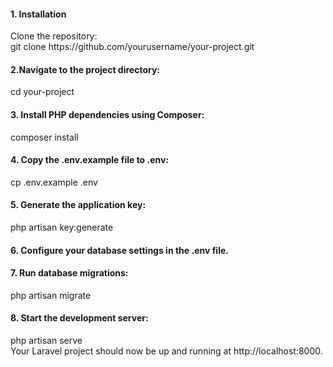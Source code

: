 <h4>1. Installation</h4>
Clone the repository:
</br>git clone https://github.com/yourusername/your-project.git

<h4>2.Navigate to the project directory:</h4>
cd your-project
<h4>3. Install PHP dependencies using Composer:</h4>
composer install

<h4>4. Copy the .env.example file to .env:</h4>
cp .env.example .env

<h4>5. Generate the application key:</h4>
php artisan key:generate

<h4>6. Configure your database settings in the .env file.</h4>

<h4>7. Run database migrations:</h4>
php artisan migrate

<h4>8. Start the development server:</h4>
php artisan serve</br>
Your Laravel project should now be up and running at http://localhost:8000.


